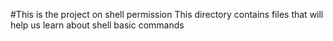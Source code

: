 #This is the project on shell permission
This directory contains files that will help us learn about shell basic commands 
